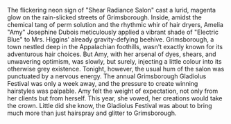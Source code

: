 The flickering neon sign of "Shear Radiance Salon" cast a lurid, magenta glow on the rain-slicked streets of Grimsborough.  Inside, amidst the chemical tang of perm solution and the rhythmic whir of hair dryers, Amelia "Amy" Josephine Dubois meticulously applied a vibrant shade of "Electric Blue" to Mrs. Higgins' already gravity-defying beehive.  Grimsborough, a town nestled deep in the Appalachian foothills, wasn't exactly known for its adventurous hair choices. But Amy, with her arsenal of dyes, shears, and unwavering optimism, was slowly, but surely, injecting a little colour into its otherwise grey existence.  Tonight, however, the usual hum of the salon was punctuated by a nervous energy. The annual Grimsborough Gladiolus Festival was only a week away, and the pressure to create winning hairstyles was palpable.  Amy felt the weight of expectation, not only from her clients but from herself. This year, she vowed, her creations would take the crown.  Little did she know, the Gladiolus Festival was about to bring much more than just hairspray and glitter to Grimsborough.
